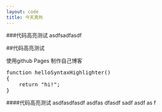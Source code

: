 ```yaml
---
layout: code
title: 今天真热
---
```


###代码高亮测试
asdfsadfasdf

##代码高亮测试

使用github Pages 制作自己博客

<pre class="brush: js;">
function helloSyntaxHighlighter()
{
	return "hi!";
}
</pre>
####代码高亮测试
asdfasdfasdf
asdfas
dfasdf
sadf
asdf
as
f
